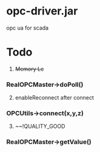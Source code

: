 # opc-driver.jar
opc ua for scada

# Todo
1. ~~Memory Le~~
### RealOPCMaster->doPoll() 

2. enableReconnect after connect
### OPCUtils->connect(x,y,z)

3. ~~!QUALITY_GOOD 
### RealOPCMaster->getValue()
